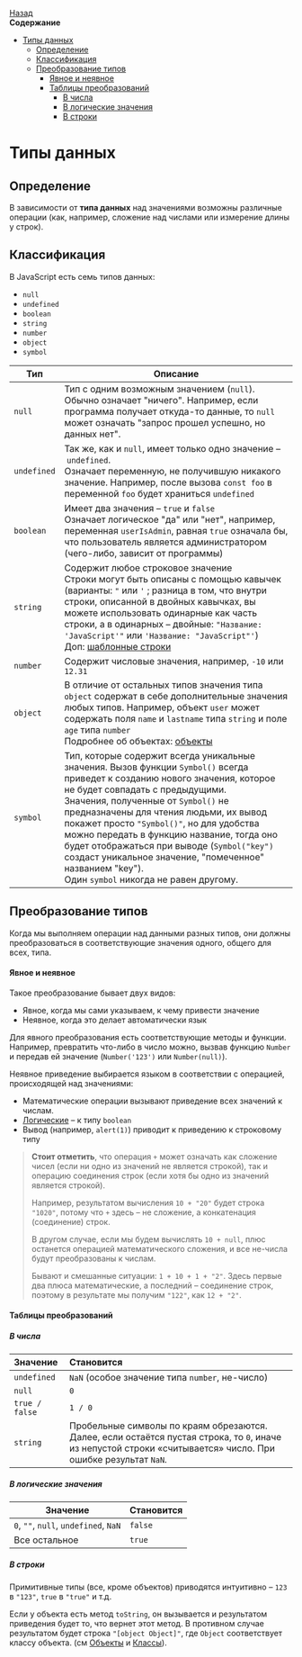 <!-- START doctoc generated TOC please keep comment here to allow auto update -->
<!-- DON'T EDIT THIS SECTION, INSTEAD RE-RUN doctoc TO UPDATE -->
[Назад](README.md)<br />**Содержание**

- [Типы данных](#%D1%82%D0%B8%D0%BF%D1%8B-%D0%B4%D0%B0%D0%BD%D0%BD%D1%8B%D1%85)
  - [Определение](#%D0%BE%D0%BF%D1%80%D0%B5%D0%B4%D0%B5%D0%BB%D0%B5%D0%BD%D0%B8%D0%B5)
  - [Классификация](#%D0%BA%D0%BB%D0%B0%D1%81%D1%81%D0%B8%D1%84%D0%B8%D0%BA%D0%B0%D1%86%D0%B8%D1%8F)
  - [Преобразование типов](#%D0%BF%D1%80%D0%B5%D0%BE%D0%B1%D1%80%D0%B0%D0%B7%D0%BE%D0%B2%D0%B0%D0%BD%D0%B8%D0%B5-%D1%82%D0%B8%D0%BF%D0%BE%D0%B2)
      - [Явное и неявное](#%D1%8F%D0%B2%D0%BD%D0%BE%D0%B5-%D0%B8-%D0%BD%D0%B5%D1%8F%D0%B2%D0%BD%D0%BE%D0%B5)
      - [Таблицы преобразований](#%D1%82%D0%B0%D0%B1%D0%BB%D0%B8%D1%86%D1%8B-%D0%BF%D1%80%D0%B5%D0%BE%D0%B1%D1%80%D0%B0%D0%B7%D0%BE%D0%B2%D0%B0%D0%BD%D0%B8%D0%B9)
        - [В числа](#%D0%B2-%D1%87%D0%B8%D1%81%D0%BB%D0%B0)
        - [В логические значения](#%D0%B2-%D0%BB%D0%BE%D0%B3%D0%B8%D1%87%D0%B5%D1%81%D0%BA%D0%B8%D0%B5-%D0%B7%D0%BD%D0%B0%D1%87%D0%B5%D0%BD%D0%B8%D1%8F)
        - [В строки](#%D0%B2-%D1%81%D1%82%D1%80%D0%BE%D0%BA%D0%B8)

<!-- END doctoc generated TOC please keep comment here to allow auto update -->

# Типы данных

## Определение

В зависимости от **типа данных** над значениями возможны различные операции (как, например, сложение над числами или измерение длины у строк).  

## Классификация

В JavaScript есть семь типов данных: 

- `null`
- `undefined`
- `boolean`
- `string`
- `number`
- `object`
- `symbol`

| Тип         | Описание                                                     |
| ----------- | ------------------------------------------------------------ |
| `null`      | Тип с одним возможным значением (`null`). <br />Обычно означает "ничего". Например, если программа получает откуда-то данные, то `null` может означать "запрос прошел успешно, но данных нет". |
| `undefined` | Так же, как и `null`, имеет только одно значение – `undefined`. <br />Означает переменную, не получившую никакого значение. Например, после вызова `const foo` в переменной `foo` будет храниться `undefined` |
| `boolean`   | Имеет два значения – `true` и `false`<br />Означает логическое "да" или "нет", например, переменная `userIsAdmin`, равная `true` означала бы, что пользователь является администратором (чего-либо, зависит от программы) |
| `string`    | Содержит любое строковое значение<br />Строки могут быть описаны с помощью кавычек (варианты: `"` или `'` ; разница в том, что внутри строки, описанной в двойных кавычках, вы можете использовать одинарные как часть строки, а в одинарных – двойные: `"Название: 'JavaScript'"` или `'Название: "JavaScript"'`)<br />Доп: [шаблонные строки](template_strings.md) |
| `number`    | Содержит числовые значения, например, `-10` или `12.31`      |
| `object`    | В отличие от остальных типов значения типа `object` содержат в себе дополнительные значения любых типов. Например, объект `user` может содержать поля `name` и `lastname` типа `string` и поле `age` типа `number` <br />Подробнее об объектах: [объекты](objects.md) |
| `symbol`    | Тип, которые содержит всегда уникальные значения. Вызов функции `Symbol()` всегда приведет к созданию нового значения, которое не будет совпадать с предыдущими.<br />Значения, полученные от `Symbol()` не предназначены для чтения людьми, их вывод покажет просто `"Symbol()"`, но для удобства можно передать в функцию название, тогда оно будет отображаться при выводе (`Symbol("key")` создаст уникальное значение, "помеченное" названием "key").<br />Один `symbol` никогда не равен другому. |

## Преобразование типов

Когда мы выполняем операции над данными разных типов, они должны преобразоваться в соответствующие значения одного, общего для всех, типа. 

#### Явное и неявное

Такое преобразование бывает двух видов:

* Явное, когда мы сами указываем, к чему привести значение 
* Неявное, когда это делает автоматически язык

Для явного преобразования есть соответствующие методы и функции. Например, превратить что-либо в число можно, вызвав функцию `Number` и передав ей значение (`Number('123')` или `Number(null)`). 

Неявное приведение выбирается языком в соответствии с операцией, происходящей над значениями:

* Математические операции вызывают приведение всех значений к числам. 
* [Логические](boolean_operators.md) – к типу `boolean`
* Вывод (например, `alert(1)`) приводит к приведению к строковому типу

> **Стоит отметить**, что операция `+` может означать как сложение чисел (если ни одно из значений не является строкой), так и операцию соединения строк (если хотя бы одно из значений является строкой).
>
> Например, результатом вычисления `10 + "20"` будет строка `"1020"`, потому что `+` здесь – не сложение, а конкатенация (соединение) строк.
>
> В другом случае, если мы будем вычислять `10 + null`, плюс останется операцией математического сложения, и все не-числа будут преобразованы к числам. 
>
> Бывают и смешанные ситуации: `1 + 10 + 1 + "2"`. Здесь первые два плюса математические, а последний – соединение строк, поэтому в результате мы получим `"122"`, как `12 + "2"`. 

#### Таблицы преобразований

##### В числа

| Значение       | Становится                                                   |
| :------------- | :----------------------------------------------------------- |
| `undefined`    | `NaN` (особое значение типа `number`, не-число)              |
| `null`         | `0`                                                          |
| `true / false` | `1 / 0`                                                      |
| `string`       | Пробельные символы по краям обрезаются. Далее, если остаётся пустая строка, то `0`, иначе из непустой строки «считывается» число. При ошибке результат `NaN`. |

##### В логические значения

| Значение                              | Становится |
| ------------------------------------- | ---------- |
| `0`, `""`, `null`, `undefined`, `NaN` | `false`    |
| Все остальное                         | `true`     |

##### В строки

Примитивные типы (все, кроме объектов) приводятся интуитивно – `123` в `"123"`, `true` в `"true"` и т.д. 

Если у объекта есть метод `toString`, он вызывается и результатом приведения будет то, что вернет этот метод. В противном случае результатом будет строка `"[object Object]"`, где `Object` соответствует классу объекта. (см [Объекты](objects.md) и [Классы](classes.md)). 

